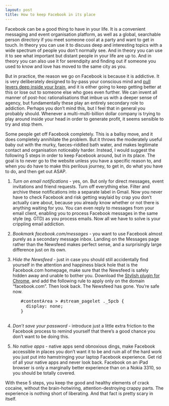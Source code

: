 ```yaml
---
layout: post
title: How to keep Facebook in its place
---
```

Facebook can be a good thing to have in your life. It is a convenient messaging and event organisation platform, as well as a global, searchable person directory if you meet someone cool at a party and want to get in touch. In theory you can use it to discuss deep and interesting topics with a wide spectrum of people you don’t normally see. And in theory you can use it to see what important but distant people in your life are up to. And in theory you can also use it for serendipity and finding out if someone you used to know and love has moved to the same city as you.

But in practice, the reason we go on Facebook is because it is addictive. It is very deliberately designed to by-pass your conscious mind and <a href="http://www.nirandfar.com/2012/03/how-to-manufacture-desire.html" target="_blank">pull levers deep inside your brain</a>, and it is either going to keep getting better at this or lose out to someone else who goes even further. We can invent all manner of post-hoc rationalisations that imbue us with a deeper sense of agency, but fundamentally these play an entirely secondary role to addiction. Perhaps you don’t mind this, but I feel that in general you probably should. Whenever a multi-multi-billion dollar company is trying to play around inside your head in order to generate profit, it seems sensible to try and stop them.

Some people get off Facebook completely. This is a ballsy move, and it does completely annihilate the problem. But it throws the moderately useful baby out with the murky, faeces-riddled bath water, and makes legitimate contact and organisation noticeably harder. Instead, I would suggest the following 5 steps in order to keep Facebook around, but in its place. The goal is to never go to the website unless you have a specific reason to, and when you do have to make this perilous journey, to get in, do what you have to do, and then get out ASAP.

1. <i>Turn on email notifications</i> - yes, on. But only for direct messages, event invitations and friend requests. Turn off everything else. Filter and archive these notifications into a separate label in Gmail. Now you never have to check Facebook and risk getting waylaid by crap you don’t actually care about, because you already know whether or not there is anything waiting for you. You can even reply to messages from your email client, enabling you to process Facebook messages in the same style (eg. GTD) as you process emails. Now all we have to solve is your crippling email addiction.

2. <i>Bookmark facebook.com/messages</i> - you want to use Facebook almost purely as a secondary message inbox. Landing on the Messages page rather than the Newsfeed makes perfect sense, and a surprisingly large difference just on its own.

3. <i>Hide the Newsfeed</i> - just in case you should still accidentally find yourself in the attention and happiness black hole that is the Facebook.com homepage, make sure that the Newsfeed is safely hidden away and unable to bother you. Download the <a href="https://chrome.google.com/webstore/detail/stylish/fjnbnpbmkenffdnngjfgmeleoegfcffe?hl=en" target="_blank">Stylish plugin for Chrome</a>, and add the following rule to apply only on the domain “facebook.com”. Then look back. The Newsfeed has gone. You’re safe now.

    <pre>
      #contentArea > #stream_pagelet ._5pcb {
        display: none;
      }
    </pre>

4. <i>Don’t save your password</i> - introduce just a little extra friction to the Facebook process to remind yourself that there’s a good chance you don’t want to be doing this.

5. <i>No native apps</i> - native apps send obnoxious dings, make Facebook accessible in places you don’t want it to be and ruin all of the hard work you just put into hamstringing your laptop Facebook experience. Get rid of all your native apps and never look back. Facebook on an iPad browser is only a marginally better experience than on a Nokia 3310, so you should be totally covered.

With these 5 steps, you keep the good and healthy elements of crack cocaine, without the brain-hotwiring, attention-destroying crappy parts. The experience is nothing short of liberating. And that fact is pretty scary in itself.
